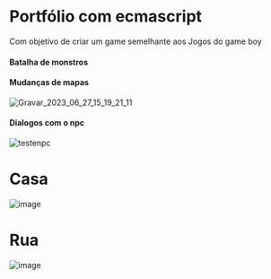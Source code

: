 # Portfólio com ecmascript
Com objetivo de criar um game semelhante aos Jogos do game boy

#### Batalha de monstros

#### Mudanças de mapas
![Gravar_2023_06_27_15_19_21_11](https://github.com/FranciscoWallison/wall_poke_port/assets/19413241/87f33d60-480e-4645-9678-8c4453b1fe51)

#### Dialogos com o npc
![testenpc](https://user-images.githubusercontent.com/19413241/209397012-e67ac093-0e69-4c68-8e86-e77c2d07c878.gif)

# Casa
![image](https://user-images.githubusercontent.com/19413241/198895396-26d790ff-09d1-4939-984f-a9cb0ad2c9b7.png)

# Rua
![image](https://user-images.githubusercontent.com/19413241/198895433-b5e8f949-5c70-405f-bd77-c8318dd89f89.png)
